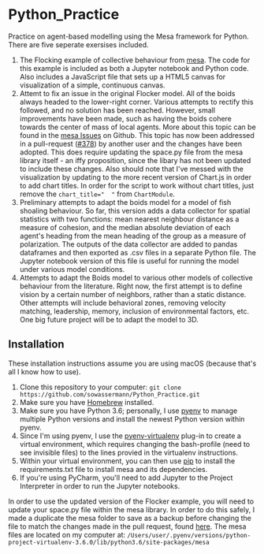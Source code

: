 # Python_Practice
Practice on agent-based modelling using the Mesa framework for Python. There are five seperate exersises included.


1. The Flocking example of collective behaviour from [mesa](mesa). The code for this example is included as both a Jupyter notebook and Python code. Also includes a JavaScript file that sets up a HTML5 canvas for visualization of a simple, continuous canvas.
2. Attemt to fix an issue in the original Flocker model. All of the boids always headed to the lower-right corner. Various attempts to rectify this followed, and no solution has been reached. However, small improvements have been made, such as having the boids cohere towards the center of mass of local agents. More about this topic can be found in the [mesa Issues] on Github. This topic has now been addressed in a pull-request ([#378]) by another user and the changes have been adopted. This does require updating the space.py file from the mesa library itself - an iffy proposition, since the libary has not been updated to include these changes. Also should note that I've messed with the visualization by updating to the more recent version of Chart.js in order to add chart titles. In order for the script to work without chart titles, just remove the `chart_title="  "` from `ChartModule`.
3.  Preliminary attempts to adapt the boids model for a model of fish shoaling behaviour. So far, this version adds a data collector for spatial statistics with two functions: mean nearest neighbour distance as a measure of cohesion, and the median absolute deviation of each agent's heading from the mean heading of the group as a measure of polarization. The outputs of the data collector are added to pandas dataframes and then exported as .csv files in a separate Python file. The Jupyter notebook version of this file is useful for running the model under various model conditions.
4. Attempts to adapt the Boids model to various other models of collective behaviour from the literature. Right now, the first attempt is to define vision by a certain number of neighbors, rather than a static distance. Other attempts will include behavioral zones, removing velocity matching, leadership, memory, inclusion of environmental factors, etc. One big future project will be to adapt the model to 3D.


## Installation
These installation instructions assume you are using macOS (because that's all I know how to use).

1. Clone this repository to your computer: `git clone https://github.com/sowassermann/Python_Practice.git`
2. Make sure you have [Homebrew](Homebrew) installed.
3. Make sure you have Python 3.6; personally, I use [pyenv](pyenv) to manage multiple Python versions and install the newest Python version within pyenv.
4. Since I'm using pyenv, I use the [pyenv-virtualenv](virtualenv) plug-in to create a virtual environment, which requires changing the bash-profile (need to see invisible files) to the lines provied in the virtualenv instructions.
5. Within your virtual environment, you can then use [pip](pip) to install the requirements.txt file to install mesa and its dependencies.
6. If you're using PyCharm, you'll need to add Jupyter to the Project Interpreter in order to run the Jupyter notebooks.

In order to use the updated version of the Flocker example, you will need to update your space.py file within the mesa library. In order to do this safely, I made a duplicate the mesa folder to save as a backup before changing the file to match the changes made in the pull request, found [here]. The mesa files are located on my computer at: `/Users/user/.pyenv/versions/python-project-virtualenv-3.6.0/lib/python3.6/site-packages/mesa`


[mesa]: https://github.com/projectmesa/mesa
[mesa Issues]: https://github.com/projectmesa/mesa/issues/358
[#378]: https://github.com/projectmesa/mesa/pull/378
[here]: https://github.com/projectmesa/mesa/blob/600c62b35dbac6de9300da471377b0e200b60da8/mesa/space.py
[Homebrew]: https://brew.sh/
[pyenv]: https://github.com/pyenv/pyenv
[virtualenv]: https://github.com/pyenv/pyenv-virtualenv
[pip]: https://pip.pypa.io/en/stable/